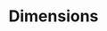 ---
bigquery: https://console.cloud.google.com/bigquery?p=covid-19-dimensions-ai&page=table&d=data&t=publications
contributors: Digital Science, https://www.digital-science.com/
cost: Free for personal, non-commercial use.
description: Dimensions contains more than 100 million publications, ranging from
  articles published in scholarly journals, books and book chapters, to preprints
  and conference proceedings. All publications are contextualized with linked data
  sets, funding, publications, patents, clinical trials, and policy documents. You
  can also view associated categories, funders, institutions, and researcher profiles.
documentation: https://docs.dimensions.ai/bigquery/index.html
last_edit: Mon, 04 Apr 2022 19:04:00 GMT
location: https://www.dimensions.ai/products/free/
maintained_by: Digital Science, https://www.digital-science.com/
schema_fields: '[''funding_nzd'', ''name'', ''conference'', ''application_number'',
  ''types'', ''gender'', ''assignee_countries'', ''citation_string'', ''repository_name'',
  ''funder_org_state_codes'', ''priority_year'', ''original_assignee_orgs'', ''date_normal'',
  ''category_icrp_cso'', ''resulting_publication_ids'', ''external_ids'', ''current_assignee_orgs'',
  ''funding_gbp'', ''funding_chf'', ''funder_org_acronyms'', ''research_orgs'', ''embargo_date'',
  ''expiration_year'', ''registry'', ''citations'', ''mesh_terms'', ''isbn'', ''funding_aud'',
  ''funding_cny'', ''publication_year'', ''start_year'', ''conditions'', ''inventor_names'',
  ''category_hrcs_hc'', ''funding_amount'', ''year'', ''citations_count'', ''end_date'',
  ''associated_publication_pmid'', ''publication_date'', ''expiration_date'', ''date'',
  ''research_org_state_codes'', ''category_for'', ''funding_eur'', ''email_address'',
  ''language'', ''parent_id'', ''phase'', ''category_bra'', ''funding_currency'',
  ''priority_date'', ''date_online'', ''publication_ids'', ''date_print'', ''funder_org'',
  ''pages'', ''research_org_city_names'', ''interventions'', ''publisher'', ''doi'',
  ''volume'', ''funding_usd'', ''brief_title'', ''filing_status'', ''family_members_ids'',
  ''pmid'', ''research_org_country_names'', ''id'', ''filing_date'', ''address'',
  ''acronyms'', ''research_org_countries'', ''labels'', ''category_sdg'', ''license'',
  ''issue'', ''associated_grant_ids'', ''funding_jpy'', ''jurisdiction'', ''categories'',
  ''open_access_categories_v2'', ''description'', ''links'', ''date_imported_gbq'',
  ''funder_org_cities'', ''active_years'', ''funder_countries'', ''family_count'',
  ''book_series_title'', ''concepts'', ''resulting_publication_doi'', ''established'',
  ''foa_number'', ''original_assignee'', ''wikipedia_url'', ''associated_publication_arxiv_id'',
  ''date_inserted'', ''ipcr'', ''investigators'', ''filing_year'', ''category_rcdc'',
  ''associated_publication_doi'', ''relationships'', ''granted_date'', ''associated_publication_id'',
  ''book_title'', ''subtitles'', ''original_assignee_countries'', ''start_date'',
  ''category_icrp_ct'', ''title'', ''altmetrics'', ''legal_events'', ''authors'',
  ''researcher_ids'', ''funding_details'', ''journal_lists'', ''cited_by_ids'', ''granted_year'',
  ''created_date'', ''patent_ids'', ''arxiv_id'', ''linkout'', ''funder_orgs'', ''assignee_orgs'',
  ''original_abstract'', ''cpc'', ''current_assignee_countries'', ''kind'', ''family_id'',
  ''reference_ids'', ''research_org_state_names'', ''category_hra'', ''repository_id'',
  ''source_id'', ''end_year'', ''pmcid'', ''acknowledgements'', ''journal'', ''acronym'',
  ''supporting_grant_ids'', ''proceedings_title'', ''funding_cad'', ''open_access_categories'',
  ''eisbn'', ''category_hrcs_rac'', ''date_modified'', ''repository_url'', ''clinical_trial_ids'',
  ''organisation_details'', ''type'', ''research_org_cities'', ''mesh_headings'',
  ''abstract'', ''current_assignee'', ''legal_status'', ''aliases'', ''editors'',
  ''original_title'', ''category_uoa'', ''metrics'', ''grant_number'', ''funder_org_countries'',
  ''status'']'
shortname: dimensions
tags:
- scholarly literature
- patents
- funding
- clinical trials
- academic profiles
terms_of_use: 'Use of both the Dimensions COVID-19 dataset and full Dimensions dataset
  are subject to the Dimensions Terms of use: https://www.dimensions.ai/policies-terms-legal '
title: Dimensions
uuid: dcff88bd-fe6b-4fdb-8159-809bf9d7bc1c
---
